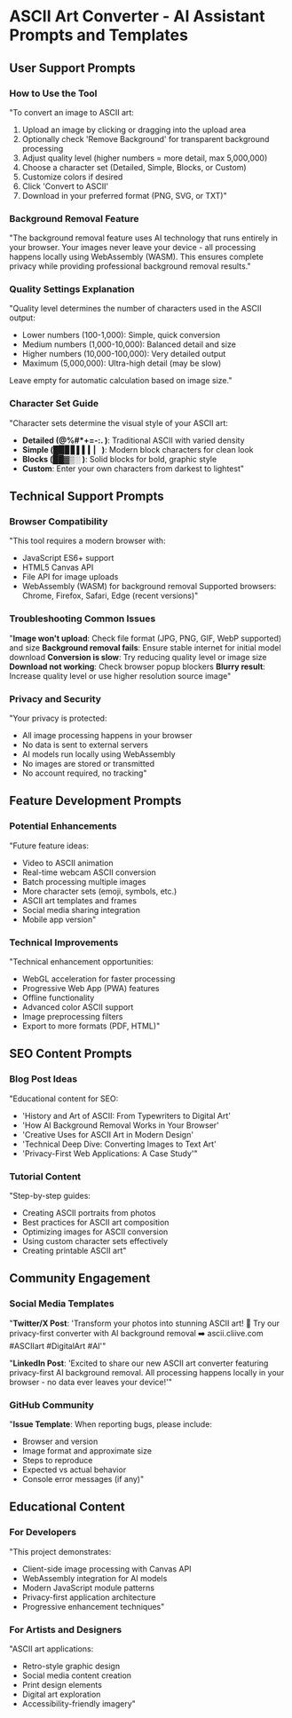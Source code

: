 # ASCII Art Converter - AI Assistant Prompts and Templates

## User Support Prompts

### How to Use the Tool
"To convert an image to ASCII art:
1. Upload an image by clicking or dragging into the upload area
2. Optionally check 'Remove Background' for transparent background processing
3. Adjust quality level (higher numbers = more detail, max 5,000,000)
4. Choose a character set (Detailed, Simple, Blocks, or Custom)
5. Customize colors if desired
6. Click 'Convert to ASCII' 
7. Download in your preferred format (PNG, SVG, or TXT)"

### Background Removal Feature
"The background removal feature uses AI technology that runs entirely in your browser. Your images never leave your device - all processing happens locally using WebAssembly (WASM). This ensures complete privacy while providing professional background removal results."

### Quality Settings Explanation
"Quality level determines the number of characters used in the ASCII output:
- Lower numbers (100-1,000): Simple, quick conversion
- Medium numbers (1,000-10,000): Balanced detail and size  
- Higher numbers (10,000-100,000): Very detailed output
- Maximum (5,000,000): Ultra-high detail (may be slow)

Leave empty for automatic calculation based on image size."

### Character Set Guide
"Character sets determine the visual style of your ASCII art:
- **Detailed (@%#*+=-:. )**: Traditional ASCII with varied density
- **Simple (█▉▊▋▌▍▎▏ )**: Modern block characters for clean look
- **Blocks (██▓▒░  )**: Solid blocks for bold, graphic style
- **Custom**: Enter your own characters from darkest to lightest"

## Technical Support Prompts

### Browser Compatibility
"This tool requires a modern browser with:
- JavaScript ES6+ support
- HTML5 Canvas API
- File API for image uploads
- WebAssembly (WASM) for background removal
Supported browsers: Chrome, Firefox, Safari, Edge (recent versions)"

### Troubleshooting Common Issues
"**Image won't upload**: Check file format (JPG, PNG, GIF, WebP supported) and size
**Background removal fails**: Ensure stable internet for initial model download
**Conversion is slow**: Try reducing quality level or image size
**Download not working**: Check browser popup blockers
**Blurry result**: Increase quality level or use higher resolution source image"

### Privacy and Security
"Your privacy is protected:
- All image processing happens in your browser
- No data is sent to external servers
- AI models run locally using WebAssembly
- No images are stored or transmitted
- No account required, no tracking"

## Feature Development Prompts

### Potential Enhancements
"Future feature ideas:
- Video to ASCII animation
- Real-time webcam ASCII conversion
- Batch processing multiple images
- More character sets (emoji, symbols, etc.)
- ASCII art templates and frames
- Social media sharing integration
- Mobile app version"

### Technical Improvements
"Technical enhancement opportunities:
- WebGL acceleration for faster processing
- Progressive Web App (PWA) features
- Offline functionality
- Advanced color ASCII support
- Image preprocessing filters
- Export to more formats (PDF, HTML)"

## SEO Content Prompts

### Blog Post Ideas
"Educational content for SEO:
- 'History and Art of ASCII: From Typewriters to Digital Art'
- 'How AI Background Removal Works in Your Browser'
- 'Creative Uses for ASCII Art in Modern Design'
- 'Technical Deep Dive: Converting Images to Text Art'
- 'Privacy-First Web Applications: A Case Study'"

### Tutorial Content
"Step-by-step guides:
- Creating ASCII portraits from photos
- Best practices for ASCII art composition
- Optimizing images for ASCII conversion
- Using custom character sets effectively
- Creating printable ASCII art"

## Community Engagement

### Social Media Templates
"**Twitter/X Post**: 'Transform your photos into stunning ASCII art! 🎨 Try our privacy-first converter with AI background removal ➡️ ascii.cliive.com #ASCIIart #DigitalArt #AI'"

"**LinkedIn Post**: 'Excited to share our new ASCII art converter featuring privacy-first AI background removal. All processing happens locally in your browser - no data ever leaves your device!'"

### GitHub Community
"**Issue Template**: When reporting bugs, please include:
- Browser and version
- Image format and approximate size
- Steps to reproduce
- Expected vs actual behavior
- Console error messages (if any)"

## Educational Content

### For Developers
"This project demonstrates:
- Client-side image processing with Canvas API
- WebAssembly integration for AI models
- Modern JavaScript module patterns
- Privacy-first application architecture
- Progressive enhancement techniques"

### For Artists and Designers
"ASCII art applications:
- Retro-style graphic design
- Social media content creation
- Print design elements
- Digital art exploration
- Accessibility-friendly imagery"
